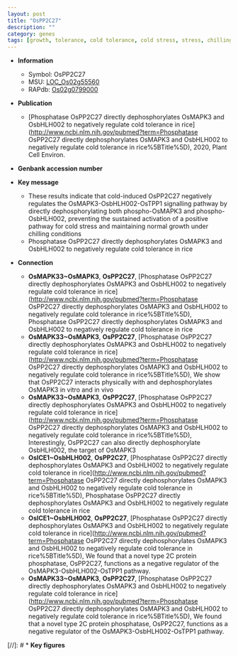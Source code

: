 ```yaml
---
layout: post
title: "OsPP2C27"
description: ""
category: genes
tags: [growth, tolerance, cold tolerance, cold stress, stress, chilling, phosphatase, cold]
---
```


* **Information**  
    + Symbol: OsPP2C27  
    + MSU: [LOC_Os02g55560](http://rice.uga.edu/cgi-bin/ORF_infopage.cgi?orf=LOC_Os02g55560)  
    + RAPdb: [Os02g0799000](http://rapdb.dna.affrc.go.jp/viewer/gbrowse_details/irgsp1?name=Os02g0799000)  

* **Publication**  
    + [Phosphatase OsPP2C27 directly dephosphorylates OsMAPK3 and OsbHLH002 to negatively regulate cold tolerance in rice](http://www.ncbi.nlm.nih.gov/pubmed?term=Phosphatase OsPP2C27 directly dephosphorylates OsMAPK3 and OsbHLH002 to negatively regulate cold tolerance in rice%5BTitle%5D), 2020, Plant Cell Environ.

* **Genbank accession number**  

* **Key message**  
    + These results indicate that cold-induced OsPP2C27 negatively regulates the OsMAPK3-OsbHLH002-OsTPP1 signalling pathway by directly dephosphorylating both phospho-OsMAPK3 and phospho-OsbHLH002, preventing the sustained activation of a positive pathway for cold stress and maintaining normal growth under chilling conditions
    + Phosphatase OsPP2C27 directly dephosphorylates OsMAPK3 and OsbHLH002 to negatively regulate cold tolerance in rice

* **Connection**  
    + __OsMAPK33~OsMAPK3__, __OsPP2C27__, [Phosphatase OsPP2C27 directly dephosphorylates OsMAPK3 and OsbHLH002 to negatively regulate cold tolerance in rice](http://www.ncbi.nlm.nih.gov/pubmed?term=Phosphatase OsPP2C27 directly dephosphorylates OsMAPK3 and OsbHLH002 to negatively regulate cold tolerance in rice%5BTitle%5D), Phosphatase OsPP2C27 directly dephosphorylates OsMAPK3 and OsbHLH002 to negatively regulate cold tolerance in rice
    + __OsMAPK33~OsMAPK3__, __OsPP2C27__, [Phosphatase OsPP2C27 directly dephosphorylates OsMAPK3 and OsbHLH002 to negatively regulate cold tolerance in rice](http://www.ncbi.nlm.nih.gov/pubmed?term=Phosphatase OsPP2C27 directly dephosphorylates OsMAPK3 and OsbHLH002 to negatively regulate cold tolerance in rice%5BTitle%5D),  We show that OsPP2C27 interacts physically with and dephosphorylates OsMAPK3 in vitro and in vivo
    + __OsMAPK33~OsMAPK3__, __OsPP2C27__, [Phosphatase OsPP2C27 directly dephosphorylates OsMAPK3 and OsbHLH002 to negatively regulate cold tolerance in rice](http://www.ncbi.nlm.nih.gov/pubmed?term=Phosphatase OsPP2C27 directly dephosphorylates OsMAPK3 and OsbHLH002 to negatively regulate cold tolerance in rice%5BTitle%5D),  Interestingly, OsPP2C27 can also directly dephosphorylate OsbHLH002, the target of OsMAPK3
    + __OsICE1~OsbHLH002__, __OsPP2C27__, [Phosphatase OsPP2C27 directly dephosphorylates OsMAPK3 and OsbHLH002 to negatively regulate cold tolerance in rice](http://www.ncbi.nlm.nih.gov/pubmed?term=Phosphatase OsPP2C27 directly dephosphorylates OsMAPK3 and OsbHLH002 to negatively regulate cold tolerance in rice%5BTitle%5D), Phosphatase OsPP2C27 directly dephosphorylates OsMAPK3 and OsbHLH002 to negatively regulate cold tolerance in rice
    + __OsICE1~OsbHLH002__, __OsPP2C27__, [Phosphatase OsPP2C27 directly dephosphorylates OsMAPK3 and OsbHLH002 to negatively regulate cold tolerance in rice](http://www.ncbi.nlm.nih.gov/pubmed?term=Phosphatase OsPP2C27 directly dephosphorylates OsMAPK3 and OsbHLH002 to negatively regulate cold tolerance in rice%5BTitle%5D), We found that a novel type 2C protein phosphatase, OsPP2C27, functions as a negative regulator of the OsMAPK3-OsbHLH002-OsTPP1 pathway.
    + __OsMAPK33~OsMAPK3__, __OsPP2C27__, [Phosphatase OsPP2C27 directly dephosphorylates OsMAPK3 and OsbHLH002 to negatively regulate cold tolerance in rice](http://www.ncbi.nlm.nih.gov/pubmed?term=Phosphatase OsPP2C27 directly dephosphorylates OsMAPK3 and OsbHLH002 to negatively regulate cold tolerance in rice%5BTitle%5D), We found that a novel type 2C protein phosphatase, OsPP2C27, functions as a negative regulator of the OsMAPK3-OsbHLH002-OsTPP1 pathway.

[//]: # * **Key figures**  


